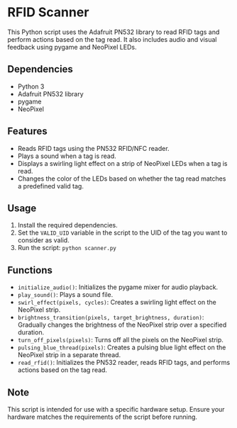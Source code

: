 # RFID Scanner

This Python script uses the Adafruit PN532 library to read RFID tags and perform actions based on the tag read. It also includes audio and visual feedback using pygame and NeoPixel LEDs.

## Dependencies

- Python 3
- Adafruit PN532 library
- pygame
- NeoPixel

## Features

- Reads RFID tags using the PN532 RFID/NFC reader.
- Plays a sound when a tag is read.
- Displays a swirling light effect on a strip of NeoPixel LEDs when a tag is read.
- Changes the color of the LEDs based on whether the tag read matches a predefined valid tag.

## Usage

1. Install the required dependencies.
2. Set the `VALID_UID` variable in the script to the UID of the tag you want to consider as valid.
3. Run the script: `python scanner.py`

## Functions

- `initialize_audio()`: Initializes the pygame mixer for audio playback.
- `play_sound()`: Plays a sound file.
- `swirl_effect(pixels, cycles)`: Creates a swirling light effect on the NeoPixel strip.
- `brightness_transition(pixels, target_brightness, duration)`: Gradually changes the brightness of the NeoPixel strip over a specified duration.
- `turn_off_pixels(pixels)`: Turns off all the pixels on the NeoPixel strip.
- `pulsing_blue_thread(pixels)`: Creates a pulsing blue light effect on the NeoPixel strip in a separate thread.
- `read_rfid()`: Initializes the PN532 reader, reads RFID tags, and performs actions based on the tag read.

## Note

This script is intended for use with a specific hardware setup. Ensure your hardware matches the requirements of the script before running.
